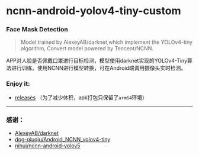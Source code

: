 # ncnn-android-yolov4-tiny-custom

### Face Mask Detection

> Model trained by AlexeyAB/darknet,which implement the YOLOv4-tiny algorithm,
> Convert model powered by Tencent/NCNN.

APP对人脸是否佩戴口罩进行目标检测，模型使用darknet实现的YOLOv4-Tiny算法进行训练。使用NCNN进行模型转换，可在Android端调用摄像头实时检测。

### Enjoy it:

+ [releases](https://github.com/SunnyGrocery/ncnn-android-yolov4-tiny-custom/releases/latest) （为了减少体积，apk打包只保留了`arm64`环境）

---

### 感谢：

+ [AlexeyAB/darknet](https://github.com/AlexeyAB/)
+ [dog-qiuqiu/Android_NCNN_yolov4-tiny](https://github.com/dog-qiuqiu/Android_NCNN_yolov4-tiny)
+ [nihui/ncnn-android-yolov5](https://github.com/nihui/ncnn-android-yolov5)

